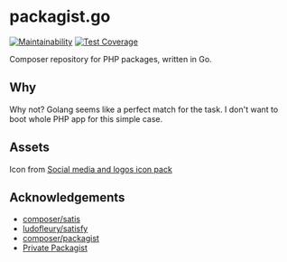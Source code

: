 # packagist.go

[![Maintainability](https://api.codeclimate.com/v1/badges/de00a0d47499a67619dc/maintainability)](https://codeclimate.com/github/brokeyourbike/packagist.go/maintainability)
[![Test Coverage](https://api.codeclimate.com/v1/badges/de00a0d47499a67619dc/test_coverage)](https://codeclimate.com/github/brokeyourbike/packagist.go/test_coverage)

Composer repository for PHP packages, written in Go.

## Why

Why not? Golang seems like a perfect match for the task. I don't want to boot whole PHP app for this simple case.

## Assets
Icon from [Social media and logos icon pack](https://www.iconfinder.com/iconsets/social-media-and-logos-11)

## Acknowledgements

- [composer/satis](https://github.com/composer/satis)
- [ludofleury/satisfy](https://github.com/ludofleury/satisfy)
- [composer/packagist](https://github.com/composer/packagist)
- [Private Packagist](https://packagist.com)
